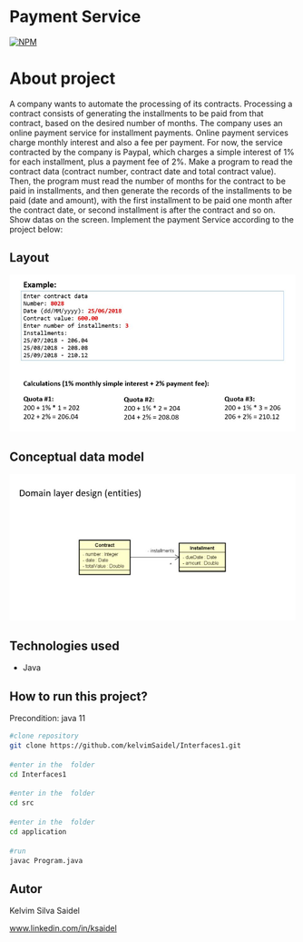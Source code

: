 # Payment Service

[![NPM](https://img.shields.io/npm/l/react)](https://github.com/kelvimSaidel/composition_and_enumeration_java/blob/master/LICENSE)


# About project

A company wants to automate the processing of its contracts. Processing a contract consists of generating the installments to be paid from that contract,
based on the desired number of months.
The company uses an online payment service for installment payments. Online payment services charge monthly interest and also a fee per payment. 
For now, the service contracted by the company is Paypal, which charges a simple interest of 1% for each installment, plus a payment fee of 2%.
Make a program to read the contract data (contract number, contract date and total contract value).
Then, the program must read the number of months for the contract to be paid in installments, and then generate the records of the installments to be paid (date and amount),
with the first installment to be paid one month after the contract date, or second installment is after the contract and so on. 
Show datas on the screen. Implement the payment Service according to the project below:

## Layout

![INTERFACE](https://github.com/kelvimSaidel/Interfaces1/blob/65011d9d44dd29fc95f0b5f38cfda772d981cf6e/src/assets/example.JPG)

## Conceptual data model

![CONCEPTUAL_DATA_MODEL](https://github.com/kelvimSaidel/Interfaces1/blob/65011d9d44dd29fc95f0b5f38cfda772d981cf6e/src/assets/Conceptual_data_model.JPG)

## Technologies used

- Java

## How to run this project?

Precondition: java 11

```bash
#clone repository
git clone https://github.com/kelvimSaidel/Interfaces1.git

#enter in the  folder
cd Interfaces1

#enter in the  folder
cd src

#enter in the  folder
cd application

#run
javac Program.java
```

## Autor

Kelvim Silva Saidel

www.linkedin.com/in/ksaidel


